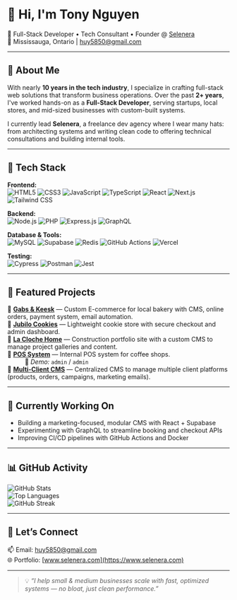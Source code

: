 # 👋 Hi, I'm Tony Nguyen

🚀 Full-Stack Developer • Tech Consultant • Founder @ [Selenera](https://www.selenera.com)  
📍 Mississauga, Ontario | huy5850@gmail.com

---

## 🔧 About Me

With nearly **10 years in the tech industry**, I specialize in crafting full-stack web solutions that transform business operations. Over the past **2+ years**, I've worked hands-on as a **Full-Stack Developer**, serving startups, local stores, and mid-sized businesses with custom-built systems. 

I currently lead **Selenera**, a freelance dev agency where I wear many hats: from architecting systems and writing clean code to offering technical consultations and building internal tools.

---

## 🧠 Tech Stack

**Frontend:**  
![HTML5](https://img.shields.io/badge/-HTML5-E34F26?logo=html5&logoColor=white&style=flat)  ![CSS3](https://img.shields.io/badge/-CSS3-1572B6?logo=css3&logoColor=white&style=flat)  ![JavaScript](https://img.shields.io/badge/-JavaScript-F7DF1E?logo=javascript&logoColor=black&style=flat)  ![TypeScript](https://img.shields.io/badge/-TypeScript-3178C6?logo=typescript&logoColor=white&style=flat)  ![React](https://img.shields.io/badge/-React-61DAFB?logo=react&logoColor=black&style=flat)  ![Next.js](https://img.shields.io/badge/-Next.js-000000?logo=next.js&logoColor=white&style=flat)  ![Tailwind CSS](https://img.shields.io/badge/-Tailwind-38B2AC?logo=tailwind-css&logoColor=white&style=flat)

**Backend:**  
![Node.js](https://img.shields.io/badge/-Node.js-339933?logo=node.js&logoColor=white&style=flat)  ![PHP](https://img.shields.io/badge/-PHP-777BB4?logo=php&logoColor=white&style=flat)  ![Express.js](https://img.shields.io/badge/-Express-000000?logo=express&logoColor=white&style=flat)  ![GraphQL](https://img.shields.io/badge/-GraphQL-E10098?logo=graphql&logoColor=white&style=flat)

**Database & Tools:**  
![MySQL](https://img.shields.io/badge/-MySQL-4479A1?logo=mysql&logoColor=white&style=flat)  ![Supabase](https://img.shields.io/badge/-Supabase-3ECF8E?logo=supabase&logoColor=black&style=flat)  ![Redis](https://img.shields.io/badge/-Redis-DC382D?logo=redis&logoColor=white&style=flat)  ![GitHub Actions](https://img.shields.io/badge/-GitHub_Actions-2088FF?logo=github-actions&logoColor=white&style=flat)  ![Vercel](https://img.shields.io/badge/-Vercel-000000?logo=vercel&logoColor=white&style=flat)

**Testing:**  
![Cypress](https://img.shields.io/badge/-Cypress-17202C?logo=cypress&logoColor=white&style=flat)  ![Postman](https://img.shields.io/badge/-Postman-FF6C37?logo=postman&logoColor=white&style=flat)  ![Jest](https://img.shields.io/badge/-Jest-C21325?logo=jest&logoColor=white&style=flat)

---

## 🧩 Featured Projects

🔹 [**Gabs & Keesk**](http://gabsandkeesk.ca) — Custom E-commerce for local bakery with CMS, online orders, payment system, email automation.  
🔹 [**Jubilo Cookies**](http://jubilocookies.ca) — Lightweight cookie store with secure checkout and admin dashboard.  
🔹 [**La Cloche Home**](http://laclochehome.ca) — Construction portfolio site with a custom CMS to manage project galleries and content.  
🔹 [**POS System**](http://pos.selenera.ca) — Internal POS system for coffee shops.  
&nbsp;&nbsp;&nbsp;&nbsp;&nbsp;&nbsp;&nbsp;&nbsp;&nbsp;&nbsp;🔐 *Demo:* `admin` / `admin`  
🔹 [**Multi-Client CMS**](https://dashboard.tonyinthewild.ca) — Centralized CMS to manage multiple client platforms (products, orders, campaigns, marketing emails).

---

## 🧭 Currently Working On

- Building a marketing-focused, modular CMS with React + Supabase
- Experimenting with GraphQL to streamline booking and checkout APIs
- Improving CI/CD pipelines with GitHub Actions and Docker

---

## 📊 GitHub Activity

![GitHub Stats](https://github-readme-stats.vercel.app/api?username=huy58501&show_icons=true&theme=react&count_private=true)  
![Top Languages](https://github-readme-stats.vercel.app/api/top-langs/?username=huy58501&layout=compact&theme=react)  
![GitHub Streak](https://streak-stats.demolab.com?user=huy58501&theme=nord)

---

## 💬 Let’s Connect

📫 Email: [huy5850@gmail.com](mailto:huy5850@gmail.com)  
🌐 Portfolio: [www.selenera.com](https://www.selenera.com)

---

> 💡 *“I help small & medium businesses scale with fast, optimized systems — no bloat, just clean performance.”*

